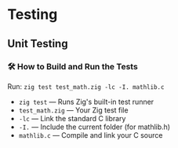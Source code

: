 # Testing

## Unit Testing

### 🛠️ How to Build and Run the Tests

Run: `zig test test_math.zig -lc -I. mathlib.c`

- `zig test` — Runs Zig's built-in test runner
- `test_math.zig` — Your Zig test file
- `-lc` — Link the standard C library
- `-I.` — Include the current folder (for mathlib.h)
- `mathlib.c` — Compile and link your C source
